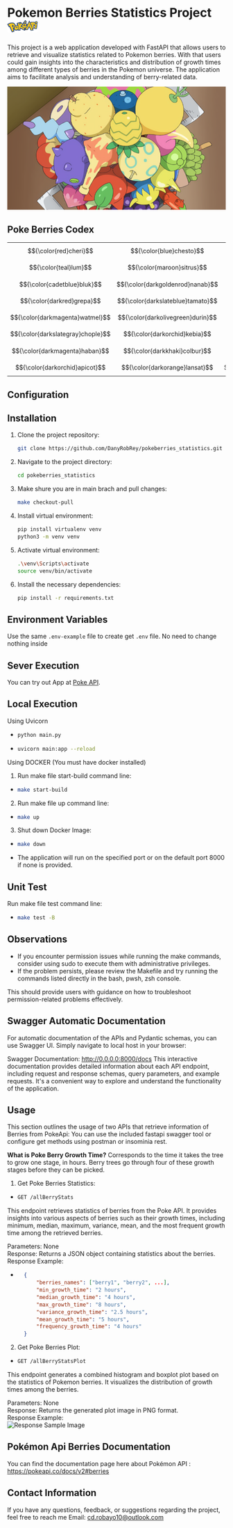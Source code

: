 # Pokemon Berries Statistics Project &nbsp; <img src="/images/pokeapi.png" alt="Poke API" width="70" height="28">

This project is a web application developed with FastAPI that allows users to retrieve and visualize statistics related to Pokemon berries. With that users could gain insights into the characteristics and distribution of growth times among different types of berries in the Pokemon universe. The application aims to facilitate analysis and understanding of berry-related data.

![Poke Berries](/images/poke_berries.png)


## Poke Berries Codex
|        |        |        |        |        |        |        |        |
|--------|--------|--------|--------|--------|--------|--------|--------|
| $${\color{red}cheri}$$    | $${\color{blue}chesto}$$   | $${\color{green}pecha}$$    | $${\color{orange}rawst}$$    | $${\color{purple}aspear}$$  | $${\color{yellow}leppa}$$    | $${\color{pink}oran}$$     | $${\color{brown}persim}$$   |
| $${\color{teal}lum}$$     | $${\color{maroon}sitrus}$$  | $${\color{navy}figy}$$      | $${\color{coral}wiki}$$     | $${\color{indigo}mago}$$    | $${\color{olive}aguav}$$    | $${\color{lime}iapapa}$$  | $${\color{gray}razz}$$     |
| $${\color{cadetblue}bluk}$$   | $${\color{darkgoldenrod}nanab}$$ | $${\color{darkorchid}wepear}$$ | $${\color{deeppink}pinap}$$ | $${\color{crimson}pomeg}$$ | $${\color{darkcyan}kelpsy}$$ | $${\color{chocolate}qualot}$$ | $${\color{darkseagreen}hondew}$$ |
| $${\color{darkred}grepa}$$  | $${\color{darkslateblue}tamato}$$ | $${\color{darkorange}cornn}$$ | $${\color{darkslategray}magost}$$ | $${\color{darkviolet}rabuta}$$ | $${\color{crimson}nomel}$$ | $${\color{darkblue}spelon}$$ | $${\color{darkgreen}pamtre}$$ |
| $${\color{darkmagenta}watmel}$$ | $${\color{darkolivegreen}durin}$$ | $${\color{darkkhaki}belue}$$ | $${\color{darkcyan}occa}$$ | $${\color{darkseagreen}passho}$$ | $${\color{darkgoldenrod}wacan}$$ | $${\color{darkslateblue}rindo}$$ | $${\color{darkred}yache}$$ |
| $${\color{darkslategray}chople}$$ | $${\color{darkorchid}kebia}$$ | $${\color{darkorange}shuca}$$ | $${\color{darkolivegreen}coba}$$ | $${\color{darkviolet}payapa}$$ | $${\color{crimson}tanga}$$ | $${\color{darkblue}charti}$$ | $${\color{darkgreen}kasib}$$ |
| $${\color{darkmagenta}haban}$$  | $${\color{darkkhaki}colbur}$$ | $${\color{darkcyan}babiri}$$ | $${\color{darkseagreen}chilan}$$ | $${\color{darkgoldenrod}liechi}$$ | $${\color{darkslateblue}ganlon}$$ | $${\color{darkred}salac}$$ | $${\color{darkslategray}petaya}$$ |
| $${\color{darkorchid}apicot}$$ | $${\color{darkorange}lansat}$$ | $${\color{darkolivegreen}starf}$$ | $${\color{darkviolet}enigma}$$ | $${\color{crimson}micle}$$ | $${\color{darkblue}custap}$$ | $${\color{darkgreen}jaboca}$$ | $${\color{darkmagenta}rowap}$$ |

## Configuration


## Installation

1. Clone the project repository:

   ```bash
   git clone https://github.com/DanyRobRey/pokeberries_statistics.git

2. Navigate to the project directory:

    ```bash
    cd pokeberries_statistics

3. Make shure you are in main brach and pull changes:

    ```bash
    make checkout-pull

3. Install virtual environment:

    ```bash
    pip install virtualenv venv
    python3 -m venv venv

4. Activate virtual environment:

    ```bash
    .\venv\Scripts\activate
    source venv/bin/activate 

5. Install the necessary dependencies:

    ```bash 
    pip install -r requirements.txt


## Environment Variables

Use the same `.env-example` file to create get `.env` file.
No need to change nothing inside

## Sever Execution

You can try out App at [Poke API](https://poke-berries-stats-b9b89f70f58b.herokuapp.com/).


## Local Execution

Using Uvicorn

- ```bash
  python main.py

- ```bash
  uvicorn main:app --reload

Using DOCKER (You must have docker installed)

1. Run make file start-build command line:
- ```bash
  make start-build

2. Run make file up command line:
- ```bash
  make up

3. Shut down Docker Image:
- ```bash
  make down
  
- The application will run on the specified port or on the default port 8000 if none is provided.


## Unit Test

Run make file test command line:
- ```bash
  make test -B

## Observations

- If you encounter permission issues while running the make commands, consider using sudo to execute them with administrative privileges.
- If the problem persists, please review the Makefile and try running the commands listed directly in the bash, pwsh, zsh console.

This should provide users with guidance on how to troubleshoot permission-related problems effectively.

## Swagger Automatic Documentation

For automatic documentation of the APIs and Pydantic schemas, you can use Swagger UI. Simply navigate to local host in your browser:

Swagger Documentation: http://0.0.0.0:8000/docs
This interactive documentation provides detailed information about each API endpoint, including request and response schemas, query parameters, and example requests. It's a convenient way to explore and understand the functionality of the application.

## Usage

This section outlines the usage of two APIs that retrieve information of Berries from PokeApi: You can use the included fastapi swagger tool or configure get methods using postman or insominia rest.

__What is Poke Berry Growth Time?__
Corresponds to the time it takes the tree to grow one stage, in hours. Berry trees go through four of these growth stages before they can be picked.

1. Get Poke Berries Statistics:
- ```bash
  GET /allBerryStats 

This endpoint retrieves statistics of berries from the Poke API. It provides insights into various aspects of berries such as their growth times, including minimum, median, maximum, variance, mean, and the most frequent growth time among the retrieved berries.

Parameters: None  
Response: Returns a JSON object containing statistics about the berries.  
Response Example:  

- ```json
    {
        "berries_names": ["berry1", "berry2", ...],
        "min_growth_time": "2 hours",
        "median_growth_time": "4 hours",
        "max_growth_time": "8 hours",
        "variance_growth_time": "2.5 hours",
        "mean_growth_time": "5 hours",
        "frequency_growth_time": "4 hours"
    }

2. Get Poke Berries Plot:
- ```bash
  GET /allBerryStatsPlot

This endpoint generates a combined histogram and boxplot plot based on the statistics of Pokemon berries. It visualizes the distribution of growth times among the berries.

Parameters: None  
Response: Returns the generated plot image in PNG format.  
Response Example:  
![Response Sample Image](/images/plot_sample.png)


## Pokémon Api Berries Documentation

You can find the documentation page here about Pokémon API : https://pokeapi.co/docs/v2#berries

## Contact Information
If you have any questions, feedback, or suggestions regarding the project, feel free to reach me 
Email: cd.robayo10@outlook.com